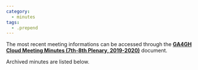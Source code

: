 ```yaml
---
category:
  - minutes
tags:
  - .prepend
---
```


The most recent meeting informations can be accessed through the [__GA4GH Cloud Meeting Minutes (7th-8th Plenary, 2019-2020)__](https://docs.google.com/document/d/1DpVEiTjIEsrQJo2cqnVdNuyiKL7tNWw5y6NjO5NkFd0/edit?usp=sharing) document.

Archived minutes are listed below.